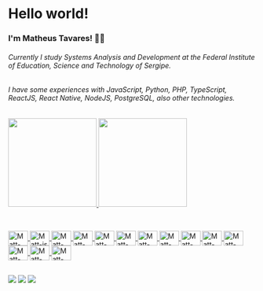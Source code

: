 # Hello world!

### I'm Matheus Tavares! 👨‍🚀
###### Currently I study Systems Analysis and Development at the Federal Institute of Education, Science and Technology of Sergipe.

###### I have some experiences with JavaScript, Python, PHP, TypeScript, ReactJS, React Native, NodeJS, PostgreSQL, also other technologies.

##
<div>
  <a href="https://github.com/matt-tavares" />
  <img height="180em" src="https://github-readme-stats.vercel.app/api?username=matt-tavares&show_icons=true&theme=dark" />
  <img height="180em" src="https://github-readme-stats.vercel.app/api/top-langs/?username=matt-tavares&layout=compact&theme=dark" />
</div>

##
<div style="display: inline_block"><br>
  <img align="center" alt="Matt-ubuntu" height="30" width="40" src="https://cdn.jsdelivr.net/gh/devicons/devicon/icons/ubuntu/ubuntu-plain.svg" >
  <img align="center" alt="Matt-js" height="30" width="40" src="https://cdn.jsdelivr.net/gh/devicons/devicon/icons/javascript/javascript-original.svg" >
  <img align="center" alt="Matt-Ts" height="30" width="40" src="https://cdn.jsdelivr.net/gh/devicons/devicon/icons/typescript/typescript-original.svg" >
  <img align="center" alt="Matt-Py" height="30" width="40" src="https://cdn.jsdelivr.net/gh/devicons/devicon/icons/python/python-original.svg" >
  <img align="center" alt="Matt-Php" height="30" width="40" src="https://cdn.jsdelivr.net/gh/devicons/devicon/icons/php/php-original.svg" >
  <img align="center" alt="Matt-nodeJS" height="30" width="40" src="https://cdn.jsdelivr.net/gh/devicons/devicon/icons/nodejs/nodejs-original.svg" >
  <img align="center" alt="Matt-React" height="30" width="40" src="https://cdn.jsdelivr.net/gh/devicons/devicon/icons/react/react-original.svg" >
  <img align="center" alt="Matt-JQuery" height="30" width="40" src="https://cdn.jsdelivr.net/gh/devicons/devicon/icons/jquery/jquery-original.svg" >
  <img align="center" alt="Matt-HTML" height="30" width="40" src="https://cdn.jsdelivr.net/gh/devicons/devicon/icons/html5/html5-original.svg" >
  <img align="center" alt="Matt-CSS" height="30" width="40" src="https://cdn.jsdelivr.net/gh/devicons/devicon/icons/css3/css3-original.svg" >
  <img align="center" alt="Matt-Postgres" height="30" width="40" src="https://cdn.jsdelivr.net/gh/devicons/devicon/icons/postgresql/postgresql-original.svg" >
  <img align="center" alt="Matt-MySQL" height="30" width="40" src="https://cdn.jsdelivr.net/gh/devicons/devicon/icons/mysql/mysql-original.svg" >
  <img align="center" alt="Matt-Firebase" height="30" width="40" src="https://cdn.jsdelivr.net/gh/devicons/devicon/icons/firebase/firebase-plain.svg" >
  <img align="center" alt="Matt-Bootstrap" height="30" width="40" src="https://cdn.jsdelivr.net/gh/devicons/devicon/icons/bootstrap/bootstrap-original.svg" >
</div>

##
<div>
  <a href="https://www.linkedin.com/in/matheus-tavares-0a1661186/" target="_blank" ><img src="https://img.shields.io/badge/linkedin-%230077B5.svg?&style=for-the-badge&logo=linkedin&logoColor=white" target="_blank" ><a/>
  <a href="https://www.instagram.com/mattheusdev/" target="_blank" ><img src="https://img.shields.io/badge/instagram-%23E4405F.svg?&style=for-the-badge&logo=instagram&logoColor=white" target="_blank"><a/>
    <a href="https://t.me/mattheusdev/" target="_blank" ><img src="https://img.shields.io/badge/Telegram-2CA5E0?style=for-the-badge&logo=telegram&logoColor=white" target="_blank"><a/>
</div>
